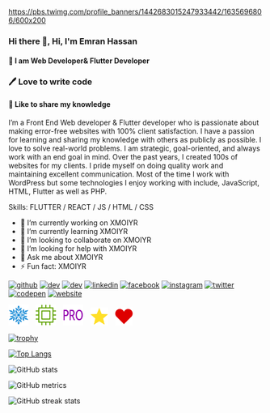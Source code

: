 https://pbs.twimg.com/profile_banners/1442683015247933442/1635696806/600x200

### Hi there 👋, Hi, I'm Emran Hassan

#### 👑 I am Web Developer& Flutter Developer
###  🖊️ Love to write code 
#### 🎤 Like to share my knowledge


I’m a Front End Web developer & Flutter developer who is passionate about making error-free websites with 100% client satisfaction. I have a passion for learning and sharing my knowledge with others as publicly as possible. I love to solve real-world problems. I am strategic, goal-oriented, and always work with an end goal in mind. Over the past years, I created 100s of websites for my clients. I pride myself on doing quality work and maintaining excellent communication. Most of the time I work with WordPress but some technologies I enjoy working with include, JavaScript, HTML, Flutter as well as PHP.

Skills: FLUTTER / REACT / JS / HTML / CSS

- 🔭 I’m currently working on XMOIYR 
- 🌱 I’m currently learning XMOIYR 
- 👯 I’m looking to collaborate on XMOIYR 
- 🤔 I’m looking for help with XMOIYR 
- 💬 Ask me about XMOIYR 
- ⚡ Fun fact: XMOIYR 


[<img src='https://cdn.jsdelivr.net/npm/simple-icons@3.0.1/icons/github.svg' alt='github' height='40'>](https://github.com/Emranhassan99)  [<img src='https://cdn.jsdelivr.net/npm/simple-icons@3.0.1/icons/dev-dot-to.svg' alt='dev' height='40'>](https://dev.to/Emranhassan99)  [<img src='https://cdn.jsdelivr.net/npm/simple-icons@3.0.1/icons/hashnode.svg' alt='dev' height='40'>](Emranhassan99)  [<img src='https://cdn.jsdelivr.net/npm/simple-icons@3.0.1/icons/linkedin.svg' alt='linkedin' height='40'>](https://www.linkedin.com/in/mohammad-emran-hassan-86835820b/)  [<img src='https://cdn.jsdelivr.net/npm/simple-icons@3.0.1/icons/facebook.svg' alt='facebook' height='40'>](https://www.facebook.com/Md.emran.hassan.99)  [<img src='https://cdn.jsdelivr.net/npm/simple-icons@3.0.1/icons/instagram.svg' alt='instagram' height='40'>](https://www.instagram.com/mohammad_emran_hassan/)  [<img src='https://cdn.jsdelivr.net/npm/simple-icons@3.0.1/icons/twitter.svg' alt='twitter' height='40'>](https://twitter.com/Mohamma56976447)  [<img src='https://cdn.jsdelivr.net/npm/simple-icons@3.0.1/icons/codepen.svg' alt='codepen' height='40'>](https://codepen.io/Mohamma56976447)  [<img src='https://cdn.jsdelivr.net/npm/simple-icons@3.0.1/icons/icloud.svg' alt='website' height='40'>](https://sites.google.com/view/emran-hassan)  

<a href='https://archiveprogram.github.com/'><img src='https://raw.githubusercontent.com/acervenky/animated-github-badges/master/assets/acbadge.gif' width='40' height='40'></a> <a href='https://docs.github.com/en/developers'><img src='https://raw.githubusercontent.com/acervenky/animated-github-badges/master/assets/devbadge.gif' width='40' height='40'></a> <a href='https://github.com/pricing'><img src='https://raw.githubusercontent.com/acervenky/animated-github-badges/master/assets/pro.gif' width='40' height='40'></a> <a href='https://stars.github.com/'><img src='https://raw.githubusercontent.com/acervenky/animated-github-badges/master/assets/starbadge.gif' width='35' height='35'></a> <a href='https://docs.github.com/en/github/supporting-the-open-source-community-with-github-sponsors'><img src='https://raw.githubusercontent.com/acervenky/animated-github-badges/master/assets/sponsorbadge.gif' width='35' height='35'></a> 

[![trophy](https://github-profile-trophy.vercel.app/?username=Emranhassan99)](https://github.com/ryo-ma/github-profile-trophy)

[![Top Langs](https://github-readme-stats.vercel.app/api/top-langs/?username=Emranhassan99)](https://github.com/anuraghazra/github-readme-stats)

![GitHub stats](https://github-readme-stats.vercel.app/api?username=Emranhassan99&show_icons=true&count_private=true)  

![GitHub metrics](https://metrics.lecoq.io/Emranhassan99)  

![GitHub streak stats](https://github-readme-streak-stats.herokuapp.com/?user=Emranhassan99)  

